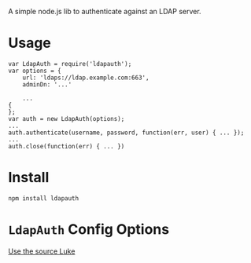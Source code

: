 A simple node.js lib to authenticate against an LDAP server.

# Usage

    var LdapAuth = require('ldapauth');
    var options = {
        url: 'ldaps://ldap.example.com:663',
        adminDn: '...'
        
        ...
    {
    };
    var auth = new LdapAuth(options);
    ...
    auth.authenticate(username, password, function(err, user) { ... });
    ...
    auth.close(function(err) { ... })

# Install

    npm install ldapauth

# `LdapAuth` Config Options

[Use the source Luke](XXX)
